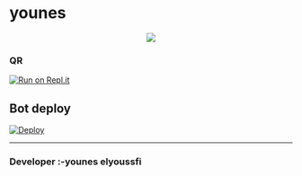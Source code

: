 
# younes 

<p align="center"> <a href="github.com/sanuwaofficial"><img align="center" src="https://telegra.ph/file/feedc19b6718353a06a56.jpg"/></a>

<p align='center'>
    </p>
    
  ###  QR 

[![Run on Repl.it](https://repl.it/badge/github/quiec/whatsasena)](https://replit.com/@mohamedbella200/qr)

##  Bot deploy 
[![Deploy](https://www.herokucdn.com/deploy/button.svg)](https://dashboard.heroku.com/new?template=https://github.com/bella13mo/xoc)

---------------------------------   

 ###  Developer :-younes elyoussfi 

